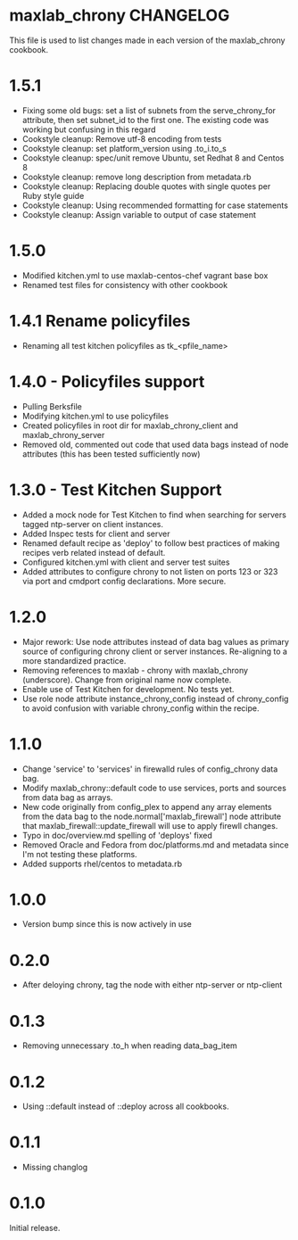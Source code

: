 # maxlab_chrony CHANGELOG

This file is used to list changes made in each version of the maxlab_chrony cookbook.

# 1.5.1

* Fixing some old bugs: set a list of subnets from the serve_chrony_for attribute, then set subnet_id to the first one.  The existing code was working but confusing in this regard
* Cookstyle cleanup: Remove utf-8 encoding from tests
* Cookstyle cleanup: set platform_version using .to_i.to_s
* Cookstyle cleanup: spec/unit remove Ubuntu, set Redhat 8 and Centos 8
* Cookstyle cleanup: remove long description from metadata.rb
* Cookstyle cleanup: Replacing double quotes with single quotes per Ruby style guide
* Cookstyle cleanup: Using recommended formatting for case statements
* Cookstyle cleanup: Assign variable to output of case statement

# 1.5.0

* Modified kitchen.yml to use maxlab-centos-chef vagrant base box
* Renamed test files for consistency with other cookbook

# 1.4.1 Rename policyfiles

* Renaming all test kitchen policyfiles as tk_<pfile_name>

# 1.4.0 - Policyfiles support

* Pulling Berksfile
* Modifying kitchen.yml to use policyfiles
* Created policyfiles in root dir for maxlab_chrony_client and maxlab_chrony_server
* Removed old, commented out code that used data bags instead of node attributes (this has been tested sufficiently now)

# 1.3.0 - Test Kitchen Support

* Added a mock node for Test Kitchen to find when searching for servers tagged ntp-server on client instances.
* Added Inspec tests for client and server
* Renamed default recipe as 'deploy' to follow best practices of making recipes verb related instead of default.
* Configured kitchen.yml with client and server test suites
* Added attributes to configure chrony to not listen on ports 123 or 323 via port and cmdport config declarations. More secure.

# 1.2.0

* Major rework: Use node attributes instead of data bag values as primary source of configuring chrony client or server instances.  Re-aligning to a more standardized practice.
* Removing references to maxlab - chrony with maxlab_chrony (underscore). Change from original name now complete.
* Enable use of Test Kitchen for development. No tests yet.
* Use role node attribute instance_chrony_config instead of chrony_config to avoid confusion with variable chrony_config within the recipe.

# 1.1.0

* Change 'service' to 'services' in firewalld rules of config_chrony data bag.
* Modify maxlab_chrony::default code to use services, ports and sources from data bag as arrays.
* New code originally from config_plex to append any array elements from the data bag to the node.normal['maxlab_firewall'] node attribute that maxlab_firewall::update_firewall will use to apply firewll changes.
* Typo in doc/overview.md spelling of 'deploys' fixed
* Removed Oracle and Fedora from doc/platforms.md and metadata since I'm not testing these platforms.
* Added supports rhel/centos to metadata.rb

# 1.0.0

* Version bump since this is now actively in use

# 0.2.0

* After deloying chrony, tag the node with either ntp-server or ntp-client

# 0.1.3

* Removing unnecessary .to_h when reading data_bag_item

# 0.1.2

* Using ::default instead of ::deploy across all cookbooks.

# 0.1.1

* Missing changlog

# 0.1.0

Initial release.

